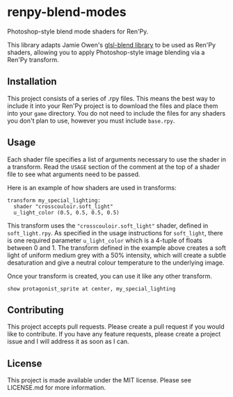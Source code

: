 # renpy-blend-modes
Photoshop-style blend mode shaders for Ren'Py.

This library adapts Jamie Owen's [glsl-blend library](https://github.com/jamieowen/glsl-blend) to be used as Ren'Py shaders, allowing you to apply Photoshop-style image blending via a Ren'Py transform.

## Installation
This project consists of a series of .rpy files. This means the best way to include it into your Ren'Py project is to download the files and place them into your `game` directory. You do not need to include the files for any shaders you don't plan to use, however you must include `base.rpy`.

## Usage
Each shader file specifies a list of arguments necessary to use the shader in a transform. Read the `USAGE` section of the comment at the top of a shader file to see what arguments need to be passed.

Here is an example of how shaders are used in transforms:
```
transform my_special_lighting:
  shader "crosscouloir.soft_light"
  u_light_color (0.5, 0.5, 0.5, 0.5)
```

This transform uses the `"crosscouloir.soft_light"` shader, defined in `soft_light.rpy`. As specified in the usage instructions for `soft_light`, there is one required parameter `u_light_color` which is a 4-tuple of floats between 0 and 1. The transform defined in the example above creates a soft light of uniform medium grey with a 50% intensity, which will create a subtle desaturation and give a neutral colour temperature to the underlying image.

Once your transform is created, you can use it like any other transform.
```
show protagonist_sprite at center, my_special_lighting
```

## Contributing
This project accepts pull requests. Please create a pull request if you would like to contribute. If you have any feature requests, please create a project issue and I will address it as soon as I can.

## License
This project is made available under the MIT license. Please see LICENSE.md for more information.
